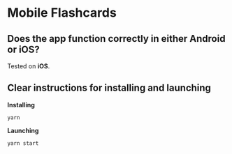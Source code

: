 # Mobile Flashcards

## Does the app function correctly in either Android or iOS?

Tested on **iOS**.

## Clear instructions for installing and launching

**Installing**

```
yarn
```

**Launching**

```
yarn start
```
